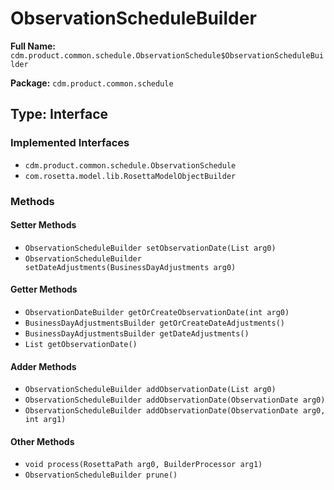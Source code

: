# ObservationScheduleBuilder

**Full Name:** `cdm.product.common.schedule.ObservationSchedule$ObservationScheduleBuilder`

**Package:** `cdm.product.common.schedule`

## Type: Interface

### Implemented Interfaces

- `cdm.product.common.schedule.ObservationSchedule`
- `com.rosetta.model.lib.RosettaModelObjectBuilder`

### Methods

#### Setter Methods

- `ObservationScheduleBuilder setObservationDate(List arg0)`
- `ObservationScheduleBuilder setDateAdjustments(BusinessDayAdjustments arg0)`

#### Getter Methods

- `ObservationDateBuilder getOrCreateObservationDate(int arg0)`
- `BusinessDayAdjustmentsBuilder getOrCreateDateAdjustments()`
- `BusinessDayAdjustmentsBuilder getDateAdjustments()`
- `List getObservationDate()`

#### Adder Methods

- `ObservationScheduleBuilder addObservationDate(List arg0)`
- `ObservationScheduleBuilder addObservationDate(ObservationDate arg0)`
- `ObservationScheduleBuilder addObservationDate(ObservationDate arg0, int arg1)`

#### Other Methods

- `void process(RosettaPath arg0, BuilderProcessor arg1)`
- `ObservationScheduleBuilder prune()`


